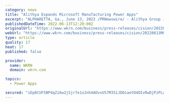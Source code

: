 ```yaml
---
category: news
title: "Alithya Expands Microsoft Manufacturing Power Apps"
excerpt: "ALPHARETTA, Ga., June 13, 2022 /PRNewswire/ - Alithya Group inc. (NASDAQ: ALYA) (TSX: ALYA) (\"Alithya\") today announced details of its Alithya 365 Power Apps for Manufacturing which further ..."
publishedDateTime: 2022-06-13T12:20:00Z
originalUrl: "https://www.wkrn.com/business/press-releases/cision/20220613MO85042/alithya-expands-microsoft-manufacturing-power-apps/"
webUrl: "https://www.wkrn.com/business/press-releases/cision/20220613MO85042/alithya-expands-microsoft-manufacturing-power-apps/"
type: article
quality: 17
heat: 17
published: false

provider:
  name: WKRN
  domain: wkrn.com

topics:
  - Power Apps

secured: "iEp8CUF5BP4qZi6w2jSjrfe1oJnh4ADvvU57M3SiJDOiaetO4OIvRwDjPzPLwI53vN6mlZxCiKeHul7GgUEMSeg02y2ikt2RiQjoJxRGa3YbkrLlV/rcSMZK4ruRn9W5jTOvFLPptwdPSnWA5QWNCdVFVKxKFImyMywL2N2MAyDifuBMZLXL2fie0YbzvHHuUte/T9+erVCCl0a+k72YTGfBgOZnrmCF6EJCx8UHbts33jVQ4OgflWXiygY244dGupzyq6PU0khdeTSyuYxCEq+t0kP6o44/F62hOpEryBpYmAqJe+bKGPBQna3uQhuvXUZmKqu1Y0OhNR0MH5qvsvSCkZU8Wg79tRn5yuTG3wE=;TYm5I5ww0ChtPkxhUnkRpw=="
---
```


